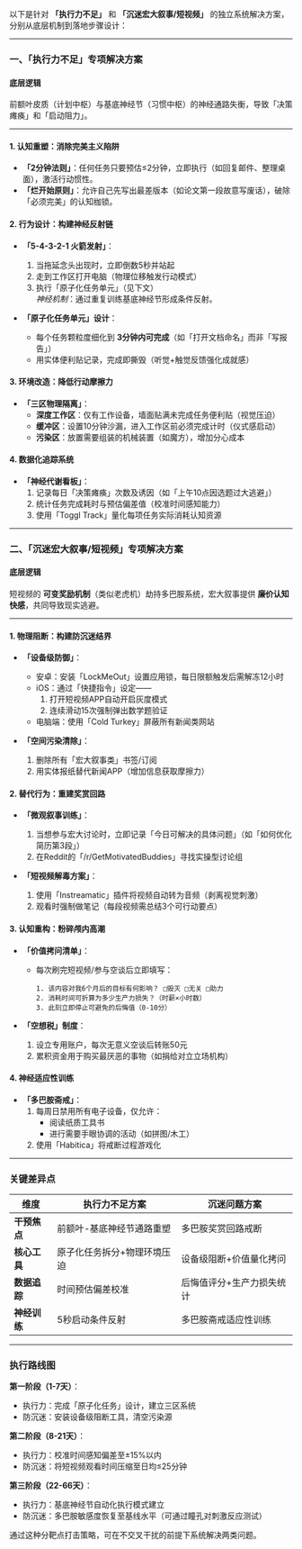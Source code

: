 以下是针对 **「执行力不足」** 和 **「沉迷宏大叙事/短视频」** 的独立系统解决方案，分别从底层机制到落地步骤设计：

---

### **一、「执行力不足」专项解决方案**  
#### **底层逻辑**  
前额叶皮质（计划中枢）与基底神经节（习惯中枢）的神经通路失衡，导致「决策瘫痪」和「启动阻力」。

---

#### **1. 认知重塑：消除完美主义陷阱**  
- **「2分钟法则」**：任何任务只要预估≤2分钟，立即执行（如回复邮件、整理桌面），激活行动惯性。  
- **「烂开始原则」**：允许自己先写出最差版本（如论文第一段故意写废话），破除「必须完美」的认知枷锁。  

#### **2. 行为设计：构建神经反射链**  
- **「5-4-3-2-1 火箭发射」**：  
  1. 当拖延念头出现时，立即倒数5秒并站起  
  2. 走到工作区打开电脑（物理位移触发行动模式）  
  3. 执行「原子化任务单元」（见下文）  
  *神经机制*：通过重复训练基底神经节形成条件反射。  

- **「原子化任务单元」设计**：  
  - 每个任务颗粒度细化到 **3分钟内可完成**（如「打开文档命名」而非「写报告」）  
  - 用实体便利贴记录，完成即撕毁（听觉+触觉反馈强化成就感）  

#### **3. 环境改造：降低行动摩擦力**  
- **「三区物理隔离」**：  
  - **深度工作区**：仅有工作设备，墙面贴满未完成任务便利贴（视觉压迫）  
  - **缓冲区**：设置10分钟沙漏，进入工作区前必须完成计时（仪式感启动）  
  - **污染区**：放置需要组装的机械装置（如魔方），增加分心成本  

#### **4. 数据化追踪系统**  
- **「神经代谢看板」**：  
  1. 记录每日「决策瘫痪」次数及诱因（如「上午10点因选题过大逃避」）  
  2. 统计任务完成耗时与预估偏差值（校准时间感知能力）  
  3. 使用「Toggl Track」量化每项任务实际消耗认知资源  

---

### **二、「沉迷宏大叙事/短视频」专项解决方案**  
#### **底层逻辑**  
短视频的 **可变奖励机制**（类似老虎机）劫持多巴胺系统，宏大叙事提供 **廉价认知快感**，共同导致现实逃避。  

---

#### **1. 物理阻断：构建防沉迷结界**  
- **「设备级防御」**：  
  - 安卓：安装「LockMeOut」设置应用锁，每日限额触发后需解冻12小时  
  - iOS：通过「快捷指令」设定——  
    1. 打开短视频APP自动开启灰度模式  
    2. 连续滑动15次强制弹出数学题验证  
  - 电脑端：使用「Cold Turkey」屏蔽所有新闻类网站  

- **「空间污染清除」**：  
  1. 删除所有「宏大叙事类」书签/订阅  
  2. 用实体报纸替代新闻APP（增加信息获取摩擦力）  

#### **2. 替代行为：重建奖赏回路**  
- **「微观叙事训练」**：  
  1. 当想参与宏大讨论时，立即记录「今日可解决的具体问题」（如「如何优化简历第3段」）  
  2. 在Reddit的「/r/GetMotivatedBuddies」寻找实操型讨论组  

- **「短视频解毒方案」**：  
  1. 使用「Instreamatic」插件将视频自动转为音频（剥离视觉刺激）  
  2. 观看时强制做笔记（每段视频需总结3个可行动要点）  

#### **3. 认知重构：粉碎颅内高潮**  
- **「价值拷问清单」**：  
  - 每次刷完短视频/参与空谈后立即填写：  
    ```
    1. 该内容对我6个月后的目标有何影响？ □毁灭 □无关 □助力  
    2. 消耗时间可折算为多少生产力损失？（时薪×小时数）  
    3. 此刻立即停止可避免的后悔值（0-10分）  
    ```  

- **「空想税」制度**：  
  1. 设立专用账户，每次无意义空谈后转账50元  
  2. 累积资金用于购买最厌恶的事物（如捐给对立立场机构）  

#### **4. 神经适应性训练**  
- **「多巴胺斋戒」**：  
  1. 每周日禁用所有电子设备，仅允许：  
     - 阅读纸质工具书  
     - 进行需要手眼协调的活动（如拼图/木工）  
  2. 使用「Habitica」将戒断过程游戏化  

---

### **关键差异点**  
| 维度            | 执行力不足方案                          | 沉迷问题方案                          |  
|-----------------|---------------------------------------|---------------------------------------|  
| **干预焦点**     | 前额叶-基底神经节通路重塑               | 多巴胺奖赏回路戒断                    |  
| **核心工具**     | 原子化任务拆分+物理环境压迫              | 设备级阻断+价值量化拷问                |  
| **数据追踪**     | 时间预估偏差校准                        | 后悔值评分+生产力损失统计               |  
| **神经训练**     | 5秒启动条件反射                         | 多巴胺斋戒适应性训练                   |  

---

### **执行路线图**  
**第一阶段（1-7天）**：  
- 执行力：完成「原子化任务」设计，建立三区系统  
- 防沉迷：安装设备级阻断工具，清空污染源  

**第二阶段（8-21天）**：  
- 执行力：校准时间感知偏差至±15%以内  
- 防沉迷：将短视频观看时间压缩至日均≤25分钟  

**第三阶段（22-66天）**：  
- 执行力：基底神经节自动化执行模式建立  
- 防沉迷：多巴胺敏感度恢复至基线水平（可通过瞳孔对刺激反应测试）  

通过这种分靶点打击策略，可在不交叉干扰的前提下系统解决两类问题。

